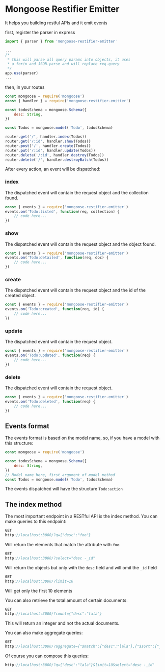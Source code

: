 # Mongoose Restifier Emitter
It helps you building restful APIs and it emit events

first, register the parser in express
```javascript
import { parser } from 'mongoose-restifier-emitter'

...
/*
 * this will parse all query params into objects, it uses
 * a forin and JSON.parse and will replace req.query
 */ 
app.use(parser) 
...

```

then, in your routes
```javascript
const mongoose = require('mongoose')
const { handler } = require('mongoose-restifier-emitter')

const todosSchema = mongoose.Schema({
    desc: String,
})

const Todos = mongoose.model('Todo', todosSchema)

router.get('/', handler.index(Todos))
router.get('/:id', handler.show(Todos))
router.post('/', handler.create(Todos))
router.put('/:id', handler.update(Todos))
router.delete('/:id', handler.destroy(Todos))
router.delete('/', handler.destroyBatch(Todos))
```

After every action, an event will be dispatched:

### index
The dispatched event will contain the request object and the collection found.
```javascript
const { events } = require('mongoose-restifier-emitter')
events.on('Todo:listed', function(req, collection) {
	// code here...
})
```
### show
The dispatched event will contain the request object and the object found.
```javascript
const { events } = require('mongoose-restifier-emitter')
events.on('Todo:detailed', function(req, doc) {
	// code here...
})
```
### create
The dispatched event will contain the request object and the id of the created object.
```javascript
const { events } = require('mongoose-restifier-emitter')
events.on('Todo:created', function(req, id) {
	// code here...
})
```
### update
The dispatched event will contain the request object.
```javascript
const { events } = require('mongoose-restifier-emitter')
events.on('Todo:updated', function(req) {
	// code here...
})
```
### delete
The dispatched event will contain the request object.
```javascript
const { events } = require('mongoose-restifier-emitter')
events.on('Todo:deleted', function(req) {
	// code here...
})
```

## Events format
The events format is based on the model name, so, if you have a model with this structure:
```javascript
const mongoose = require('mongoose')

const todosSchema = mongoose.Schema({
    desc: String,
})
// Model name here, first argument of model method
const Todos = mongoose.model('Todo', todosSchema)
```

The events dispatched will have the structure `Todo:action`

## The index method
The most important endpoint in a RESTful API is the index method. You can make queries to this endpoint:
```javascript
GET
http://localhost:3000/?q={"desc":"foo"}
```
Will return the elements that match the attribute with `foo`
```javascript
GET
http://localhost:3000/?select="desc -_id"
```
Will return the objects but only with the `desc` field and will omit the `_id` field

```javascript
GET
http://localhost:3000/?limit=10
```

Will get only the first 10 elements

You can also retrieve the total amount of certain documents:

```javascript
GET
http://localhost:3000/?count={"desc":"lala"}
```
This will return an integer and not the actual documents.

You can also make aggregate queries:
```javascript
GET
http://localhost:3000/?aggregate={"$match":{"desc":"lala"},{"$sort":{"_id":-1}}}
```

Of course you can compose this queries:
```javascript
http://localhost:3000/?q={"desc":"lala"}&limit=10&select="desc -_id"
```
